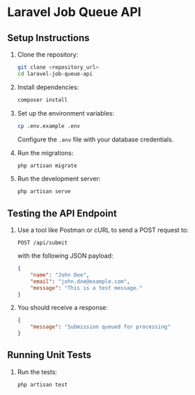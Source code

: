 # Laravel Job Queue API

## Setup Instructions

1. Clone the repository:
    ```sh
    git clone <repository_url>
    cd laravel-job-queue-api
    ```

2. Install dependencies:
    ```sh
    composer install
    ```

3. Set up the environment variables:
    ```sh
    cp .env.example .env
    ```
   Configure the `.env` file with your database credentials.

4. Run the migrations:
    ```sh
    php artisan migrate
    ```

5. Run the development server:
    ```sh
    php artisan serve
    ```

## Testing the API Endpoint

1. Use a tool like Postman or cURL to send a POST request to:
    ```
    POST /api/submit
    ```
   with the following JSON payload:
    ```json
    {
        "name": "John Doe",
        "email": "john.doe@example.com",
        "message": "This is a test message."
    }
    ```

2. You should receive a response:
    ```json
    {
        "message": "Submission queued for processing"
    }
    ```

## Running Unit Tests

1. Run the tests:
    ```sh
    php artisan test
    ```
